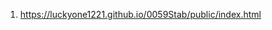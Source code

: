 <!-- https://github.com/luckyone1221/0059Stab -->

1. <https://luckyone1221.github.io/0059Stab/public/index.html>